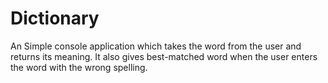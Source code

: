 # Dictionary
An Simple console application which takes the word from the user and returns its meaning. It also gives best-matched word when the user enters the word with the wrong spelling.
